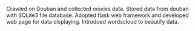 Crawled on Douban and collected movies data. Stored data from douban with SQLite3 file database. Adopted flask web framework and developed web page for data displaying. Introdued wordscloud to beautify data. 
